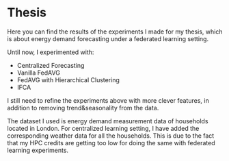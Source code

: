 # Thesis
Here you can find the results of the experiments I made for my thesis, which is about energy demand forecasting under a federated learning setting.

Until now, I experimented with:

  - Centralized Forecasting
  - Vanilla FedAVG
  - FedAVG with Hierarchical Clustering
  - IFCA

I still need to refine the experiments above with more clever features, in addition to removing trend&seasonality from the data.

The dataset I used is energy demand measurement data of households located in London. For centralized learning setting, I have added the corresponding weather data for all the households. This is due to the fact that my HPC credits are getting too low for doing the same with federated learning experiments.


